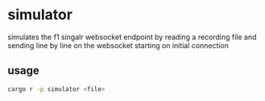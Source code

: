# simulator

simulates the f1 singalr websocket endpoint by reading a recording file and sending line by line on the websocket starting on initial connection

## usage

```bash
cargo r -p simulator <file>
```
